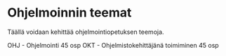 # Ohjelmoinnin teemat

Täällä voidaan kehittää ohjelmointiopetuksen teemoja.

OHJ - Ohjelmointi 45 osp
OKT - Ohjelmistokehittäjänä toimiminen 45 osp
